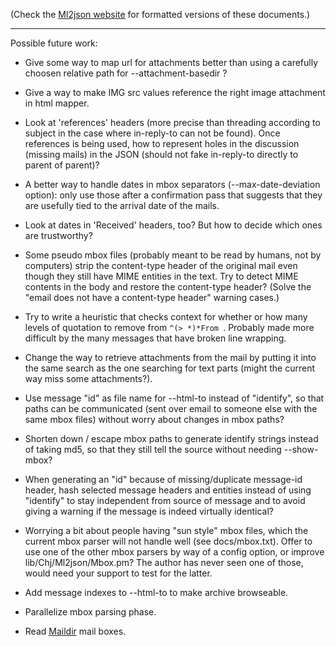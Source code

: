 (Check the [Ml2json website](http://ml2json.christianjaeger.ch/) for
formatted versions of these documents.)

---

Possible future work:

* Give some way to map url for attachments better than using a carefully
choosen relative path for --attachment-basedir ?

* Give a way to make IMG src values reference the right image attachment
in html mapper.

* Look at 'references' headers (more precise than threading according to
subject in the case where in-reply-to can not be found). Once
references is being used, how to represent holes in the discussion
(missing mails) in the JSON (should not fake in-reply-to directly to
parent of parent)?

* A better way to handle dates in mbox separators (--max-date-deviation
option): only use those after a confirmation pass that suggests that
they are usefully tied to the arrival date of the mails.

* Look at dates in 'Received' headers, too? But how to decide which ones
are trustworthy?

* Some pseudo mbox files (probably meant to be read by humans, not by
computers) strip the content-type header of the original mail even
though they still have MIME entities in the text. Try to detect MIME
contents in the body and restore the content-type header? (Solve the
"email does not have a content-type header" warning cases.)

* Try to write a heuristic that checks context for whether or how many
levels of quotation to remove from `^(> *)*From `. Probably made more
difficult by the many messages that have broken line wrapping.

* Change the way to retrieve attachments from the mail by putting it
into the same search as the one searching for text parts (might the
current way miss some attachments?).

* Use message "id" as file name for --html-to instead of "identify", so
that paths can be communicated (sent over email to someone else with
the same mbox files) without worry about changes in mbox paths?

* Shorten down / escape mbox paths to generate identify strings instead
of taking md5, so that they still tell the source without needing
--show-mbox?

* When generating an "id" because of missing/duplicate message-id
header, hash selected message headers and entities instead of using
"identify" to stay independent from source of message and to avoid
giving a warning if the message is indeed virtually identical?

* Worrying a bit about people having "sun style" mbox files, which the
current mbox parser will not handle well (see docs/mbox.txt). Offer to
use one of the other mbox parsers by way of a config option, or
improve lib/Chj/Ml2json/Mbox.pm? The author has never seen one of
those, would need your support to test for the latter.

* Add message indexes to --html-to to make archive browseable.

* Parallelize mbox parsing phase.

* Read [Maildir](http://en.wikipedia.org/wiki/Maildir) mail boxes.

